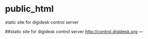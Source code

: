 # public_html
static site for digidesk control server


##static site for digidesk control server http://control.digidesk.org — 
